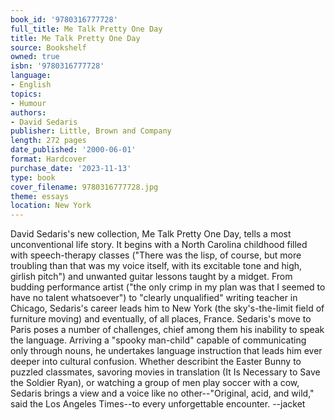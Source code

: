 ```yaml
---
book_id: '9780316777728'
full_title: Me Talk Pretty One Day
title: Me Talk Pretty One Day
source: Bookshelf
owned: true
isbn: '9780316777728'
language:
- English
topics:
- Humour
authors:
- David Sedaris
publisher: Little, Brown and Company
length: 272 pages
date_published: '2000-06-01'
format: Hardcover
purchase_date: '2023-11-13'
type: book
cover_filename: 9780316777728.jpg
theme: essays
location: New York
---
```

David Sedaris's new collection, Me Talk Pretty One Day, tells a most unconventional life story. It begins with a North Carolina childhood filled with speech-therapy classes ("There was the lisp, of course, but more troubling than that was my voice itself, with its excitable tone and high, girlish pitch") and unwanted guitar lessons taught by a midget. From budding performance artist ("the only crimp in my plan was that I seemed to have no talent whatsoever") to "clearly unqualified" writing teacher in Chicago, Sedaris's career leads him to New York (the sky's-the-limit field of furniture moving) and eventually, of all places, France.
Sedaris's move to Paris poses a number of challenges, chief among them his inability to speak the language. Arriving a "spooky man-child" capable of communicating only through nouns, he undertakes language instruction that leads him ever deeper into cultural confusion. Whether describint the Easter Bunny to puzzled classmates, savoring movies in translation (It Is Necessary to Save the Soldier Ryan), or watching a group of men play soccer with a cow, Sedaris brings a view and a voice like no other--"Original, acid, and wild," said the Los Angeles Times--to every unforgettable encounter.
--jacket

